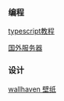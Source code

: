 ### 编程

[typescript教程](https://ts.xcatliu.com)

[国外服务器](https://my.vultr.com)

### 设计

[wallhaven 壁纸](https://alpha.wallhaven.cc/)
